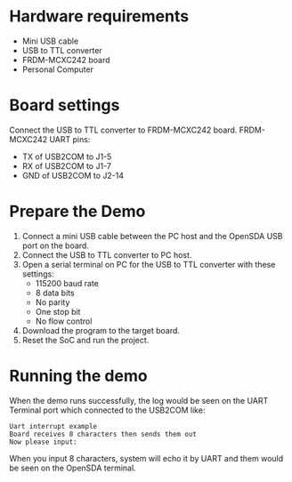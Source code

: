 Hardware requirements
===================
- Mini USB cable
- USB to TTL converter
- FRDM-MCXC242 board
- Personal Computer

Board settings
============
Connect the USB to TTL converter to FRDM-MCXC242 board.
FRDM-MCXC242 UART pins:
- TX of USB2COM to J1-5
- RX of USB2COM to J1-7
- GND of USB2COM to J2-14

Prepare the Demo
===============
1.  Connect a mini USB cable between the PC host and the OpenSDA USB port on the board.
2.  Connect the USB to TTL converter to PC host.
3.  Open a serial terminal on PC for the USB to TTL converter with these settings:
    - 115200 baud rate
    - 8 data bits
    - No parity
    - One stop bit
    - No flow control
4.  Download the program to the target board.
5.  Reset the SoC and run the project.

Running the demo
===============
When the demo runs successfully, the log would be seen on the UART Terminal port which connected to the USB2COM like:

~~~~~~~~~~~~~~~~~~~~~~~~~~~~~~~~~~~~~~~~~~~~~~~~~~
Uart interrupt example
Board receives 8 characters then sends them out
Now please input:
~~~~~~~~~~~~~~~~~~~~~~~~~~~~~~~~~~~~~~~~~~~~~~~~~~

When you input 8 characters, system will echo it by UART and them would be seen on the OpenSDA terminal.

